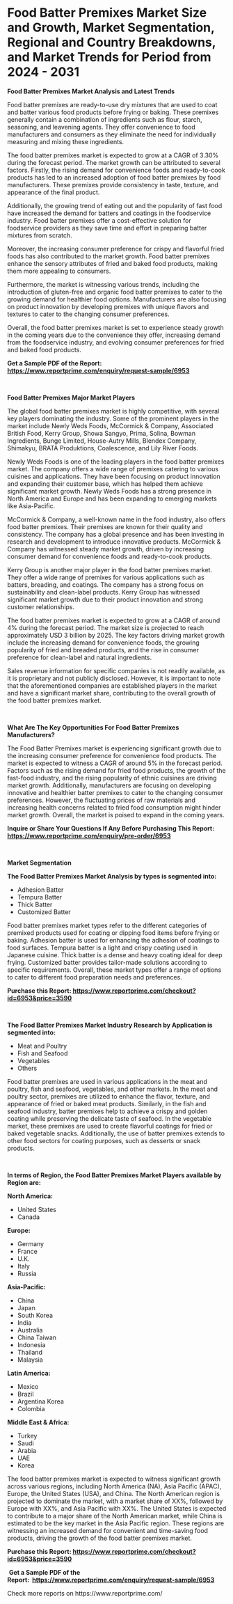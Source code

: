<p><h1>Food Batter Premixes Market Size and Growth, Market Segmentation, Regional and Country Breakdowns, and Market Trends for Period from 2024 -  2031</h1></p><p><strong>Food Batter Premixes Market Analysis and Latest Trends</strong></p>
<p><p>Food batter premixes are ready-to-use dry mixtures that are used to coat and batter various food products before frying or baking. These premixes generally contain a combination of ingredients such as flour, starch, seasoning, and leavening agents. They offer convenience to food manufacturers and consumers as they eliminate the need for individually measuring and mixing these ingredients.</p><p>The food batter premixes market is expected to grow at a CAGR of 3.30% during the forecast period. The market growth can be attributed to several factors. Firstly, the rising demand for convenience foods and ready-to-cook products has led to an increased adoption of food batter premixes by food manufacturers. These premixes provide consistency in taste, texture, and appearance of the final product.</p><p>Additionally, the growing trend of eating out and the popularity of fast food have increased the demand for batters and coatings in the foodservice industry. Food batter premixes offer a cost-effective solution for foodservice providers as they save time and effort in preparing batter mixtures from scratch.</p><p>Moreover, the increasing consumer preference for crispy and flavorful fried foods has also contributed to the market growth. Food batter premixes enhance the sensory attributes of fried and baked food products, making them more appealing to consumers.</p><p>Furthermore, the market is witnessing various trends, including the introduction of gluten-free and organic food batter premixes to cater to the growing demand for healthier food options. Manufacturers are also focusing on product innovation by developing premixes with unique flavors and textures to cater to the changing consumer preferences.</p><p>Overall, the food batter premixes market is set to experience steady growth in the coming years due to the convenience they offer, increasing demand from the foodservice industry, and evolving consumer preferences for fried and baked food products.</p></p>
<p><strong>Get a Sample PDF of the Report:&nbsp; <a href="https://www.reportprime.com/enquiry/request-sample/6953">https://www.reportprime.com/enquiry/request-sample/6953</a></strong></p>
<p>&nbsp;</p>
<p><strong>Food Batter Premixes Major Market Players</strong></p>
<p><p>The global food batter premixes market is highly competitive, with several key players dominating the industry. Some of the prominent players in the market include Newly Weds Foods, McCormick & Company, Associated British Food, Kerry Group, Showa Sangyo, Prima, Solina, Bowman Ingredients, Bunge Limited, House-Autry Mills, Blendex Company, Shimakyu, BRATA Produktions, Coalescence, and Lily River Foods.</p><p>Newly Weds Foods is one of the leading players in the food batter premixes market. The company offers a wide range of premixes catering to various cuisines and applications. They have been focusing on product innovation and expanding their customer base, which has helped them achieve significant market growth. Newly Weds Foods has a strong presence in North America and Europe and has been expanding to emerging markets like Asia-Pacific.</p><p>McCormick & Company, a well-known name in the food industry, also offers food batter premixes. Their premixes are known for their quality and consistency. The company has a global presence and has been investing in research and development to introduce innovative products. McCormick & Company has witnessed steady market growth, driven by increasing consumer demand for convenience foods and ready-to-cook products.</p><p>Kerry Group is another major player in the food batter premixes market. They offer a wide range of premixes for various applications such as batters, breading, and coatings. The company has a strong focus on sustainability and clean-label products. Kerry Group has witnessed significant market growth due to their product innovation and strong customer relationships.</p><p>The food batter premixes market is expected to grow at a CAGR of around 4% during the forecast period. The market size is projected to reach approximately USD 3 billion by 2025. The key factors driving market growth include the increasing demand for convenience foods, the growing popularity of fried and breaded products, and the rise in consumer preference for clean-label and natural ingredients.</p><p>Sales revenue information for specific companies is not readily available, as it is proprietary and not publicly disclosed. However, it is important to note that the aforementioned companies are established players in the market and have a significant market share, contributing to the overall growth of the food batter premixes market.</p></p>
<p>&nbsp;</p>
<p><strong>What Are The Key Opportunities For Food Batter Premixes Manufacturers?</strong></p>
<p><p>The Food Batter Premixes market is experiencing significant growth due to the increasing consumer preference for convenience food products. The market is expected to witness a CAGR of around 5% in the forecast period. Factors such as the rising demand for fried food products, the growth of the fast-food industry, and the rising popularity of ethnic cuisines are driving market growth. Additionally, manufacturers are focusing on developing innovative and healthier batter premixes to cater to the changing consumer preferences. However, the fluctuating prices of raw materials and increasing health concerns related to fried food consumption might hinder market growth. Overall, the market is poised to expand in the coming years.</p></p>
<p><strong>Inquire or Share Your Questions If Any Before Purchasing This Report: <a href="https://www.reportprime.com/enquiry/pre-order/6953">https://www.reportprime.com/enquiry/pre-order/6953</a></strong></p>
<p>&nbsp;</p>
<p><strong>Market Segmentation</strong></p>
<p><strong>The Food Batter Premixes Market Analysis by types is segmented into:</strong></p>
<p><ul><li>Adhesion Batter</li><li>Tempura Batter</li><li>Thick Batter</li><li>Customized Batter</li></ul></p>
<p><p>Food batter premixes market types refer to the different categories of premixed products used for coating or dipping food items before frying or baking. Adhesion batter is used for enhancing the adhesion of coatings to food surfaces. Tempura batter is a light and crispy coating used in Japanese cuisine. Thick batter is a dense and heavy coating ideal for deep frying. Customized batter provides tailor-made solutions according to specific requirements. Overall, these market types offer a range of options to cater to different food preparation needs and preferences.</p></p>
<p><strong>Purchase this Report:&nbsp;<a href="https://www.reportprime.com/checkout?id=6953&price=3590">https://www.reportprime.com/checkout?id=6953&price=3590</a></strong></p>
<p>&nbsp;</p>
<p><strong>The Food Batter Premixes Market Industry Research by Application is segmented into:</strong></p>
<p><ul><li>Meat and Poultry</li><li>Fish and Seafood</li><li>Vegetables</li><li>Others</li></ul></p>
<p><p>Food batter premixes are used in various applications in the meat and poultry, fish and seafood, vegetables, and other markets. In the meat and poultry sector, premixes are utilized to enhance the flavor, texture, and appearance of fried or baked meat products. Similarly, in the fish and seafood industry, batter premixes help to achieve a crispy and golden coating while preserving the delicate taste of seafood. In the vegetable market, these premixes are used to create flavorful coatings for fried or baked vegetable snacks. Additionally, the use of batter premixes extends to other food sectors for coating purposes, such as desserts or snack products.</p></p>
<p>&nbsp;</p>
<p><strong>In terms of Region, the Food Batter Premixes Market Players available by Region are:</strong></p>
<p>
    <p> <strong> North America: </strong>
        <ul>
            <li>United States</li>
            <li>Canada</li>
        </ul>
        </p> 
    <p> <strong> Europe: </strong>
        <ul>
            <li>Germany</li>
            <li>France</li>
            <li>U.K.</li>
            <li>Italy</li>
            <li>Russia</li>
        </ul>
        </p> 
    <p> <strong> Asia-Pacific: </strong>
        <ul>
            <li>China</li>
            <li>Japan</li>
            <li>South Korea</li>
            <li>India</li>
            <li>Australia</li>
            <li>China Taiwan</li>
            <li>Indonesia</li>
            <li>Thailand</li>
            <li>Malaysia</li>
        </ul>
        </p> 
    <p> <strong> Latin America: </strong>
        <ul>
            <li>Mexico</li>
            <li>Brazil</li>
            <li>Argentina Korea</li>
            <li>Colombia</li>
        </ul>
        </p> 
    <p> <strong> Middle East & Africa: </strong>
        <ul>
            <li>Turkey</li>
            <li>Saudi</li>
            <li>Arabia</li>
            <li>UAE</li>
            <li>Korea</li>
        </ul>
    </p>
    </p>
<p><p>The food batter premixes market is expected to witness significant growth across various regions, including North America (NA), Asia Pacific (APAC), Europe, the United States (USA), and China. The North American region is projected to dominate the market, with a market share of XX%, followed by Europe with XX%, and Asia Pacific with XX%. The United States is expected to contribute to a major share of the North American market, while China is estimated to be the key market in the Asia Pacific region. These regions are witnessing an increased demand for convenient and time-saving food products, driving the growth of the food batter premixes market.</p></p>
<p><strong>Purchase this Report: <a href="https://www.reportprime.com/checkout?id=6953&price=3590">https://www.reportprime.com/checkout?id=6953&price=3590</a></strong></p>
<p>&nbsp;<strong>Get a Sample PDF of the Report:&nbsp;&nbsp;<a href="https://www.reportprime.com/enquiry/request-sample/6953">https://www.reportprime.com/enquiry/request-sample/6953</a></strong></p>
<p><strong></strong></p>
<p>Check more reports on https://www.reportprime.com/</p>